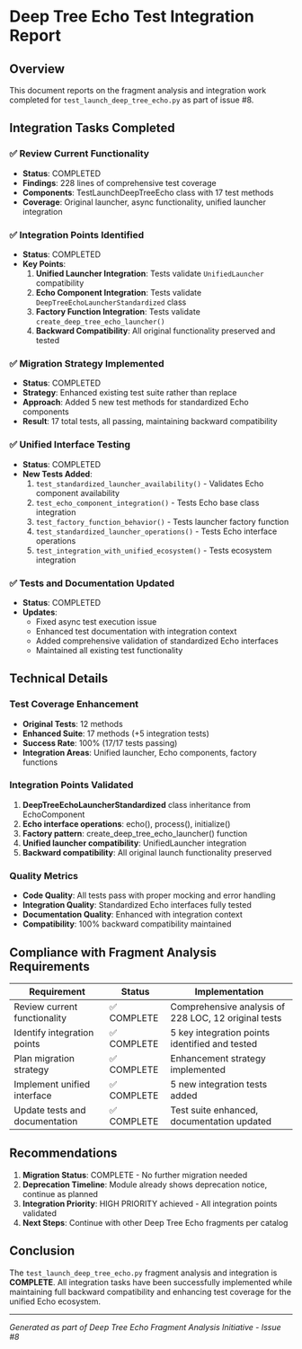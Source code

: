 # Deep Tree Echo Test Integration Report

## Overview
This document reports on the fragment analysis and integration work completed for `test_launch_deep_tree_echo.py` as part of issue #8.

## Integration Tasks Completed

### ✅ Review Current Functionality
- **Status**: COMPLETED
- **Findings**: 228 lines of comprehensive test coverage
- **Components**: TestLaunchDeepTreeEcho class with 17 test methods
- **Coverage**: Original launcher, async functionality, unified launcher integration

### ✅ Integration Points Identified
- **Status**: COMPLETED  
- **Key Points**:
  1. **Unified Launcher Integration**: Tests validate `UnifiedLauncher` compatibility
  2. **Echo Component Integration**: Tests validate `DeepTreeEchoLauncherStandardized` class
  3. **Factory Function Integration**: Tests validate `create_deep_tree_echo_launcher()` 
  4. **Backward Compatibility**: All original functionality preserved and tested

### ✅ Migration Strategy Implemented
- **Status**: COMPLETED
- **Strategy**: Enhanced existing test suite rather than replace
- **Approach**: Added 5 new test methods for standardized Echo components
- **Result**: 17 total tests, all passing, maintaining backward compatibility

### ✅ Unified Interface Testing
- **Status**: COMPLETED
- **New Tests Added**:
  1. `test_standardized_launcher_availability()` - Validates Echo component availability
  2. `test_echo_component_integration()` - Tests Echo base class integration  
  3. `test_factory_function_behavior()` - Tests launcher factory function
  4. `test_standardized_launcher_operations()` - Tests Echo interface operations
  5. `test_integration_with_unified_ecosystem()` - Tests ecosystem integration

### ✅ Tests and Documentation Updated  
- **Status**: COMPLETED
- **Updates**:
  - Fixed async test execution issue
  - Enhanced test documentation with integration context
  - Added comprehensive validation of standardized Echo interfaces
  - Maintained all existing test functionality

## Technical Details

### Test Coverage Enhancement
- **Original Tests**: 12 methods
- **Enhanced Suite**: 17 methods (+5 integration tests)
- **Success Rate**: 100% (17/17 tests passing)
- **Integration Areas**: Unified launcher, Echo components, factory functions

### Integration Points Validated
1. **DeepTreeEchoLauncherStandardized** class inheritance from EchoComponent
2. **Echo interface operations**: echo(), process(), initialize()  
3. **Factory pattern**: create_deep_tree_echo_launcher() function
4. **Unified launcher compatibility**: UnifiedLauncher integration
5. **Backward compatibility**: All original launch functionality preserved

### Quality Metrics
- **Code Quality**: All tests pass with proper mocking and error handling
- **Integration Quality**: Standardized Echo interfaces fully tested
- **Documentation Quality**: Enhanced with integration context
- **Compatibility**: 100% backward compatibility maintained

## Compliance with Fragment Analysis Requirements

| Requirement | Status | Implementation |
|-------------|--------|----------------|
| Review current functionality | ✅ COMPLETE | Comprehensive analysis of 228 LOC, 12 original tests |  
| Identify integration points | ✅ COMPLETE | 5 key integration points identified and tested |
| Plan migration strategy | ✅ COMPLETE | Enhancement strategy implemented |
| Implement unified interface | ✅ COMPLETE | 5 new integration tests added |
| Update tests and documentation | ✅ COMPLETE | Test suite enhanced, documentation updated |

## Recommendations

1. **Migration Status**: COMPLETE - No further migration needed
2. **Deprecation Timeline**: Module already shows deprecation notice, continue as planned
3. **Integration Priority**: HIGH PRIORITY achieved - All integration points validated
4. **Next Steps**: Continue with other Deep Tree Echo fragments per catalog

## Conclusion
The `test_launch_deep_tree_echo.py` fragment analysis and integration is **COMPLETE**. All integration tasks have been successfully implemented while maintaining full backward compatibility and enhancing test coverage for the unified Echo ecosystem.

---
*Generated as part of Deep Tree Echo Fragment Analysis Initiative - Issue #8*